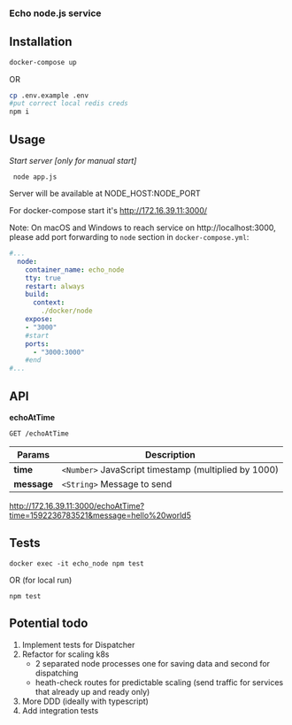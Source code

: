 ### **Echo node.js service**

## Installation
  ``` bash  
  docker-compose up
  ```
  OR
  ``` bash
  cp .env.example .env
  #put correct local redis creds
  npm i

  ```
  
## Usage

  _Start server [only for manual start]_

  ```
   node app.js
  ```
  Server will be available at NODE_HOST:NODE_PORT

  For docker-compose start it's http://172.16.39.11:3000/
  
  Note: On macOS and Windows to reach service on http://localhost:3000, please add port forwarding to `node` section in ``docker-compose.yml``:
  ```yml
  #...
    node:
      container_name: echo_node
      tty: true
      restart: always
      build:
        context:
          ./docker/node
      expose:
      - "3000"
      #start  
      ports:
        - "3000:3000"
      #end
  #...  
  ```

## API
  
  **echoAtTime**
  ```
  GET /echoAtTime
  ```
  | Params  | Description |
  | ------------- | ------------- |
  | **time**  |  `<Number>` JavaScript timestamp (multiplied by 1000)  |
  | **message**  | `<String>` Message to send |
  
  http://172.16.39.11:3000/echoAtTime?time=1592236783521&message=hello%20world5
  
  ## Tests 
  ```
 docker exec -it echo_node npm test
  ```
  
  OR (for local run)
  ```
 npm test
```
  ## Potential todo 

1. Implement tests for Dispatcher
2. Refactor for scaling k8s 
    - 2 separated node processes one for saving data and second for dispatching
    - heath-check routes for predictable scaling (send traffic for services that already up and ready only)
3. More DDD (ideally with typescript)
4. Add integration tests
